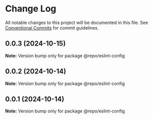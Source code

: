 # Change Log

All notable changes to this project will be documented in this file.
See [Conventional Commits](https://conventionalcommits.org) for commit guidelines.

## 0.0.3 (2024-10-15)

**Note:** Version bump only for package @repo/eslint-config

## 0.0.2 (2024-10-14)

**Note:** Version bump only for package @repo/eslint-config

## 0.0.1 (2024-10-14)

**Note:** Version bump only for package @repo/eslint-config
